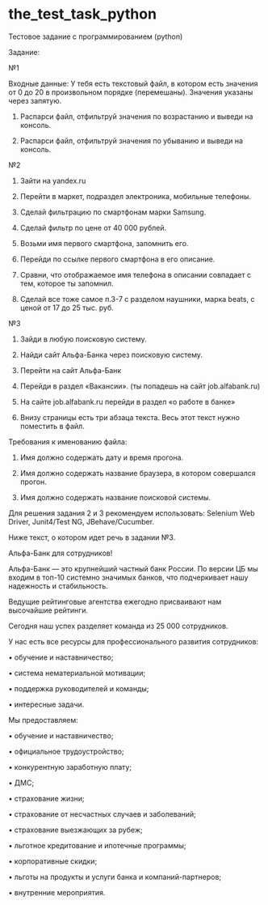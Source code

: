 # the_test_task_python
Тестовое задание с программированием (python)

Задание:

№1

Входные данные: У тебя есть текстовый файл, в котором есть значения от 0 до 20 в произвольном порядке
(перемешаны). Значения указаны через запятую.

1. Распарси файл, отфильтруй значения по возрастанию и выведи на консоль.

2. Распарси файл, отфильтруй значения по убыванию и выведи на консоль.

№2

1. Зайти на yandex.ru

2. Перейти в маркет, подраздел электроника, мобильные телефоны.

3. Сделай фильтрацию по смартфонам марки Samsung.

4. Сделай фильтр по цене от 40 000 рублей.

5. Возьми имя первого смартфона, запомнить его.

6. Перейди по ссылке первого смартфона в его описание.

7. Сравни, что отображаемое имя телефона в описании совпадает с тем, которое ты
запомнил.

8. Сделай все тоже самое п.3-7 с разделом наушники, марка beats, с ценой от 17 до
25 тыс. руб.

№3

1. Зайди в любую поисковую систему.

2. Найди сайт Альфа-Банка через поисковую систему.

3. Перейти на сайт Альфа-Банк

4. Перейди в раздел «Вакансии». (ты попадешь на сайт job.alfabank.ru)

5. На сайте job.alfabank.ru перейди в раздел «о работе в банке»

6. Внизу страницы есть три абзаца текста. Весь этот текст нужно поместить в файл.

Требования к именованию файла:

1. Имя должно содержать дату и время прогона.

2. Имя должно содержать название браузера, в котором совершался прогон.

3. Имя должно содержать название поисковой системы.

Для решения задания 2 и 3 рекомендуем использовать: Selenium Web Driver, Junit4/Test
NG, JBehave/Cucumber.

Ниже текст, о котором идет речь в задании №3.

Альфа-Банк для сотрудников!

Альфа-Банк — это крупнейший частный банк России. По версии ЦБ мы входим в топ-10
системно значимых банков, что подчеркивает нашу надежность и стабильность.

Ведущие рейтинговые агентства ежегодно присваивают нам высочайшие рейтинги.

Сегодня наш успех разделяет команда из 25 000 сотрудников.

У нас есть все ресурсы для профессионального развития сотрудников:

• обучение и наставничество;

• система нематериальной мотивации;

• поддержка руководителей и команды;

• интересные задачи.

Мы предоставляем:

• обучение и наставничество;

• официальное трудоустройство;

• конкурентную заработную плату;

• ДМС;

• страхование жизни;

• страхование от несчастных случаев и заболеваний;

• страхование выезжающих за рубеж;

• льготное кредитование и ипотечные программы;

• корпоративные скидки;

• льготы на продукты и услуги банка и компаний-партнеров;

• внутренние мероприятия.
